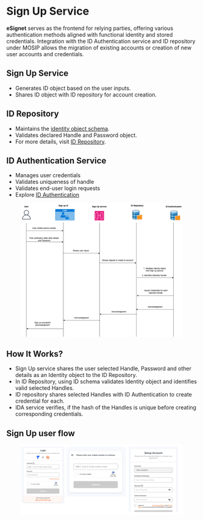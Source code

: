 # Sign Up Service

**eSignet** serves as the frontend for relying parties, offering various authentication methods aligned with functional identity and stored credentials. Integration with the ID Authentication service and ID repository under MOSIP allows the migration of existing accounts or creation of new user accounts and credentials.

## Sign Up Service

* Generates ID object based on the user inputs.
* Shares ID object with ID repository for account creation.

## ID Repository

* Maintains the [identity object schema](https://docs.mosip.io/1.2.0/id-lifecycle-management/id-schema).
* Validates declared Handle and Password object.
* For more details, visit [ID Repository](https://docs.mosip.io/1.2.0/modules/id-repository).

## ID Authentication Service

* Manages user credentials
* Validates uniqueness of handle
* Validates end-user login requests
* Explore [ID Authentication](https://docs.mosip.io/1.2.0/id-authentication)

<div align="center">

<figure><img src="../.gitbook/assets/sign up service.png" alt=""><figcaption></figcaption></figure>

</div>

## How It Works?

* Sign Up service shares the user selected Handle, Password and other details as an Identity object to the ID Repository.
* In ID Repository, using ID schema validates Identity object and identifies valid selected Handles.
* ID repository shares selected Handles with ID Authentication to create credential for each.
* IDA service verifies, if the hash of the Handles is unique before creating corresponding credentials.

## Sign Up user flow

<figure><img src="../.gitbook/assets/Sign-on-service.png" alt=""><figcaption></figcaption></figure>
